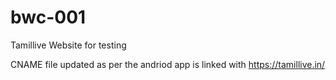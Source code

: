 # bwc-001

Tamillive Website for testing 

CNAME file updated as per the andriod app is linked with https://tamillive.in/
